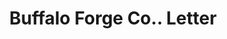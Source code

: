 ---
doi: 10.7916/D8BZ7J3D
date_other: '1889'
date_other_textual: '1889'
form: correspondence
genre:
- Letters (correspondence)
name:
- Buffalo Forge Co.
object_in_context_url: https://biggert.cul.columbia.edu/items/view/ave_biggert_00879
subject_hierarchical_geographic:
- Buffalo, New York, United States
subject_name:
- Buffalo Forge Co.
title: Buffalo Forge Co.. Letter
sort_title: Buffalo Forge Co.. Letter
call_number: ave_biggert_00879
coordinates:
- 42.90472222222222,-78.84944444444444
pid: ave_biggert_00879
identifiers: ave_biggert_00879
permalink: /biggert/ave_biggert_00879/
layout: iiif-image-page
---